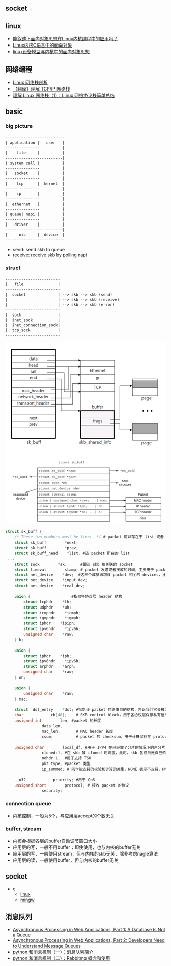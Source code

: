 ## socket

## linux

- [能叙述下面向对象思想在Linux内核编程中的应用吗？](https://www.zhihu.com/question/47054575)
- [Linux内核C语言中的面向对象](http://unicornx.github.io/2016/01/06/20160106-c-oob/)
- [linux设备模型与内核中的面向对象思想](https://blog.csdn.net/duqi_2009/article/details/17164095)

## 网络编程

- [Linux 网络栈剖析](https://www.ibm.com/developerworks/cn/linux/l-linux-networking-stack/)
- [【翻译】理解 TCP/IP 网络栈](https://cizixs.com/2017/07/27/understand-tcp-ip-network-stack/)
- [理解 Linux 网络栈（1）：Linux 网络协议栈简单总结](https://www.cnblogs.com/sammyliu/archive/2016/02/29/5225623.html)

## basic

### big picture

```
--------------------------
| application |   user   |
---------------          |
|    file     |          |
-------------------------|
| system call |          |
---------------          |
|   socket    |          |
---------------          |
|    tcp      |  kernel  |
---------------          |
|    ip       |          |
---------------          |
|  ethernet   |          |
---------------          |
| queue| napi |          |
---------------          |
|   driver    |          |
-------------------------|
|     nic     |  device  |
--------------------------
```

- send: send skb to queue
- receive: receive skb by polling napi

### struct

```
------------------------
|   file               |
------------------------
|  socket              | --> skb --> skb (send)
|                      | --> skb --> skb (receive)
|                      | --> skb --> skb (error)
------------------------
|  sock                |
|  inet_sock           |
|  inet_connection_sock|
|  tcp_sock            |
------------------------
```

![1](https://github.com/gaoxinge/bible/blob/master/networking101/illustrated/summary/image/1.png)
![2](https://github.com/gaoxinge/bible/blob/master/networking101/illustrated/summary/image/2.png)

```c
struct sk_buff {
    /* These two members must be first. */ # packet 可以存在于 list 或者 queue 中，这两个成员用于链表处理
    struct sk_buff        *next;
    struct sk_buff        *prev;
    struct sk_buff_head    *list; #该 packet 所在的 list
 ...
    struct sock        *sk;      #跟该 skb 相关联的 socket
    struct timeval        stamp; # packet 发送或者接收的时间，主要用于 packet sniffers
    struct net_device    *dev;  #这三个成员跟踪该 packet 相关的 devices，比如接收它的设备等
    struct net_device    *input_dev;
    struct net_device    *real_dev;

    union {                  #指向各协议层 header 结构
        struct tcphdr    *th;
        struct udphdr    *uh;
        struct icmphdr    *icmph;
        struct igmphdr    *igmph;
        struct iphdr    *ipiph;
        struct ipv6hdr    *ipv6h;
        unsigned char    *raw;
    } h;

    union {
        struct iphdr    *iph;
        struct ipv6hdr    *ipv6h;
        struct arphdr    *arph;
        unsigned char    *raw;
    } nh;

    union {
        unsigned char    *raw;
    } mac;

    struct  dst_entry    *dst; #指向该 packet 的路由目的结构，告诉我们它会被如何路由到目的地
    char            cb[40];    # SKB control block，用于各协议层保存私有信息，比如 TCP 的顺序号和帧的重发状态
    unsigned int        len, #packet 的长度
                data_len,
                mac_len,       # MAC header 长度
                csum;          # packet 的 checksum，用于计算保存在 protocol header 中的校验和。发送时，当 checksum offloading 时，不设置；接收时，可以由device计算

    unsigned char        local_df, #用于 IPV4 在已经做了分片的情况下的再分片，比如 IPSEC 情况下。
                cloned:1, #在 skb 被 cloned 时设置，此时，skb 各成员是自己的，但是数据是shared的
                nohdr:1,  #用于支持 TSO
                pkt_type, #packet 类型
                ip_summed; # 网卡能支持的校验和计算的类型，NONE 表示不支持，HW 表示支持，

    __u32            priority; #用于 QoS
    unsigned short        protocol, # 接收 packet 的协议
                security;
```

### connection queue

- 内核控制，一般为5个，与应用层accept的个数无关

### buffer, stream

- 内核会根据各层的buffer自动调节窗口大小
- 应用层的写，一般不用buffer；即使使用，也与内核的buffer无关
- 应用层的写，一般使用stream，但与内核的skb无关，除非考虑nagle算法
- 应用层的读，一般使用buffer，但与内核的buffer无关

## socket

- c
  - [linux](https://github.com/gaoxinge/bible/tree/master/networking101/illustrated/summary/c/linux)
  - [mingw](https://github.com/gaoxinge/bible/tree/master/networking101/illustrated/summary/c/mingw)

## 消息队列

- [Asynchronous Processing in Web Applications, Part 1: A Database Is Not a Queue](http://blog.codepath.com/2012/11/15/asynchronous-processing-in-web-applications-part-1-a-database-is-not-a-queue/)
- [Asynchronous Processing in Web Applications, Part 2: Developers Need to Understand Message Queues](http://blog.codepath.com/2013/01/06/asynchronous-processing-in-web-applications-part-2-developers-need-to-understand-message-queues/)
- [python 和消息机制（一）：消息队列简介](https://cizixs.com/2015/05/13/python-and-message-queue-one/)
- [python 和消息机制（二）：Rabbitmq 概念和使用](https://cizixs.com/2015/11/23/rabbitmq-concept-and-usage/)